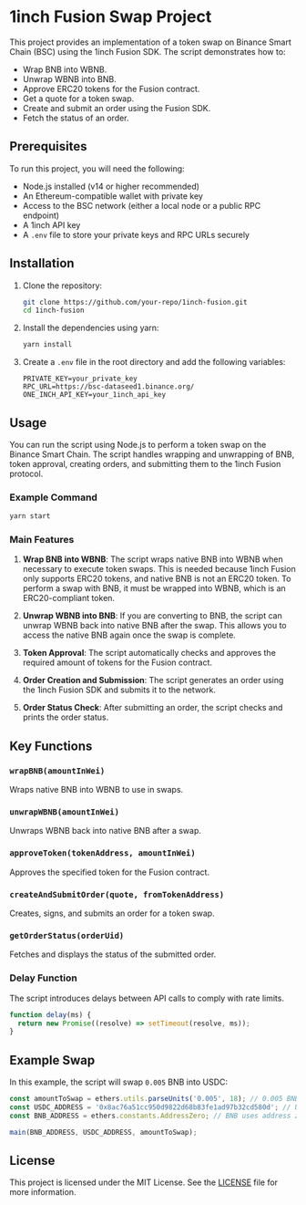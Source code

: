 
# 1inch Fusion Swap Project

This project provides an implementation of a token swap on Binance Smart Chain (BSC) using the 1inch Fusion SDK. The script demonstrates how to:

- Wrap BNB into WBNB.
- Unwrap WBNB into BNB.
- Approve ERC20 tokens for the Fusion contract.
- Get a quote for a token swap.
- Create and submit an order using the Fusion SDK.
- Fetch the status of an order.

## Prerequisites

To run this project, you will need the following:

- Node.js installed (v14 or higher recommended)
- An Ethereum-compatible wallet with private key
- Access to the BSC network (either a local node or a public RPC endpoint)
- A 1inch API key
- A `.env` file to store your private keys and RPC URLs securely

## Installation

1. Clone the repository:

   ```bash
   git clone https://github.com/your-repo/1inch-fusion.git
   cd 1inch-fusion
   ```

2. Install the dependencies using yarn:

   ```bash
   yarn install
   ```

3. Create a `.env` file in the root directory and add the following variables:

   ```env
   PRIVATE_KEY=your_private_key
   RPC_URL=https://bsc-dataseed1.binance.org/
   ONE_INCH_API_KEY=your_1inch_api_key
   ```

## Usage

You can run the script using Node.js to perform a token swap on the Binance Smart Chain. The script handles wrapping and unwrapping of BNB, token approval, creating orders, and submitting them to the 1inch Fusion protocol.

### Example Command

```bash
yarn start
```

### Main Features

1. **Wrap BNB into WBNB**: The script wraps native BNB into WBNB when necessary to execute token swaps. This is needed because 1inch Fusion only supports ERC20 tokens, and native BNB is not an ERC20 token. To perform a swap with BNB, it must be wrapped into WBNB, which is an ERC20-compliant token.

2. **Unwrap WBNB into BNB**: If you are converting to BNB, the script can unwrap WBNB back into native BNB after the swap. This allows you to access the native BNB again once the swap is complete.

3. **Token Approval**: The script automatically checks and approves the required amount of tokens for the Fusion contract.

4. **Order Creation and Submission**: The script generates an order using the 1inch Fusion SDK and submits it to the network.

5. **Order Status Check**: After submitting an order, the script checks and prints the order status.

## Key Functions

### `wrapBNB(amountInWei)`

Wraps native BNB into WBNB to use in swaps.

### `unwrapWBNB(amountInWei)`

Unwraps WBNB back into native BNB after a swap.

### `approveToken(tokenAddress, amountInWei)`

Approves the specified token for the Fusion contract.

### `createAndSubmitOrder(quote, fromTokenAddress)`

Creates, signs, and submits an order for a token swap.

### `getOrderStatus(orderUid)`

Fetches and displays the status of the submitted order.

### Delay Function

The script introduces delays between API calls to comply with rate limits.

```javascript
function delay(ms) {
  return new Promise((resolve) => setTimeout(resolve, ms));
}
```

## Example Swap

In this example, the script will swap `0.005` BNB into USDC:

```javascript
const amountToSwap = ethers.utils.parseUnits('0.005', 18); // 0.005 BNB
const USDC_ADDRESS = '0x8ac76a51cc950d9822d68b83fe1ad97b32cd580d'; // USDC token address
const BNB_ADDRESS = ethers.constants.AddressZero; // BNB uses address zero

main(BNB_ADDRESS, USDC_ADDRESS, amountToSwap);
```

## License

This project is licensed under the MIT License. See the [LICENSE](LICENSE) file for more information.
